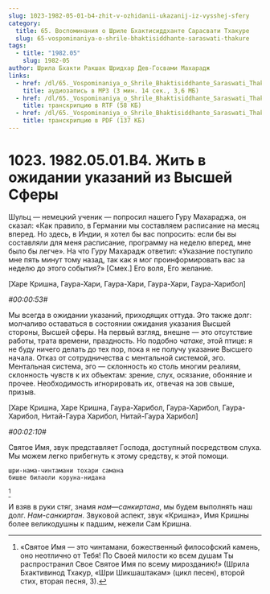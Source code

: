 ```yaml
---
slug: 1023-1982-05-01-b4-zhit-v-ozhidanii-ukazanij-iz-vysshej-sfery
category:
  title: 65. Воспоминания о Шриле Бхактисиддханте Сарасвати Тхакуре
  slug: 65-vospominaniya-o-shrile-bhaktisiddhante-saraswati-thakure
tags:
  - title: "1982.05"
    slug: 1982-05
author: Шрила Бхакти Ракшак Шридхар Дев-Госвами Махарадж
links:
  - href: /dl/65._Vospominaniya_o_Shrile_Bhaktisiddhante_Saraswati_Thakure/1023_1982.05.01.B4_SridharMj_Zhit_v_ozhidanii_ukazanij_iz_Vysshej_Sfery.mp3
    title: аудиозапись в MP3 (3 мин. 14 сек., 3,6 МБ)
  - href: /dl/65._Vospominaniya_o_Shrile_Bhaktisiddhante_Saraswati_Thakure/1023_1982.05.01.B4_SridharMj_Zhit_v_ozhidanii_ukazanij_iz_Vysshej_Sfery.rtf
    title: транскрипцию в RTF (58 КБ)
  - href: /dl/65._Vospominaniya_o_Shrile_Bhaktisiddhante_Saraswati_Thakure/1023_1982.05.01.B4_SridharMj_Zhit_v_ozhidanii_ukazanij_iz_Vysshej_Sfery.pdf
    title: транскрипцию в PDF (137 КБ)
---
```


# 1023. 1982.05.01.B4. Жить в ожидании указаний из Высшей Сферы

Шульц — немецкий ученик — попросил нашего Гуру Махараджа, он сказал: «Как правило, в Германии мы составляем расписание на месяц вперед. Но здесь, в Индии, я хотел бы вас попросить: если бы вы составляли для меня расписание, программу на неделю вперед, мне было бы легче». На что Гуру Махарадж ответил: «Указание поступило мне пять минут тому назад, так как я мог проинформировать вас за неделю до этого события?» [Смех.] Его воля, Его желание.

[Харе Кришна, Гаура-Хари, Гаура-Хари, Гаура-Хари, Гаура-Харибол]

*#00:00:53#*

Мы всегда в ожидании указаний, приходящих оттуда. Это также долг: молчаливо оставаться в состоянии ожидания указания Высшей стороны, Высшей сферы. На первый взгляд, внешне — это отсутствие работы, трата времени, праздность. Но подобно *чатаке*, этой птице: я не буду ничего делать до тех пор, пока я не получу указание Высшего начала. Отказ от сотрудничества с ментальной системой, эго. Ментальная система, эго — склонность ко столь многим реалиям, склонность чувств к их объектам: зрение, слух, осязание, обоняние и прочее. Необходимость игнорировать их, отвечая на зов свыше, призыв.

[Харе Кришна, Харе Кришна, Гаура-Харибол, Гаура-Харибол, Гаура-Харибол, Нитай-Гаура Харибол, Нитай-Гаура Харибол]

*#00:02:10#*

Святое Имя, звук представляет Господа, доступный посредством слуха. Мы можем легко прибегнуть к этому средству, к этой помощи.

    шри-нама-чинтамани тохари самана
    бишве билаоли коруна-нидана
[^_ftn1]

И взяв в руки стяг, знамя *нам*—*санкиртана*, мы будем выполнять наш долг. *Нам-санкиртан*. Звуковой аспект, звук «Кришна», Имя Кришны более великодушны к падшим, нежели Сам Кришна.



[^_ftn1]: «Святое Имя — это чинтамани, божественный философский камень, оно неотлично от Тебя! По Своей милости ко всем душам Ты распространил Свое Святое Имя по всему мирозданию!» (Шрила Бхактивинод Тхакур, «Шри Шикшаштакам» (цикл песен), второй стих, вторая песня, 3).

